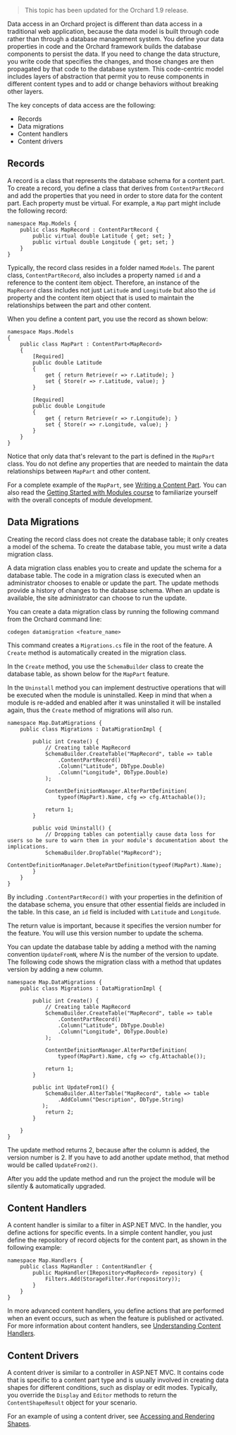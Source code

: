 > This topic has been updated for the Orchard 1.9 release.

Data access in an Orchard project is different than data access in a traditional web application, because the data model is built through code rather than through a database management system. You define your data properties in code and the Orchard framework builds the database components to persist the data. If you need to change the data structure, you write code that specifies the changes, and those changes are then propagated by that code to the database system. This code-centric model includes layers of abstraction that permit you to reuse components in different content types and to add or change behaviors without breaking other layers.

The key concepts of data access are the following:

* Records
* Data migrations
* Content handlers
* Content drivers

## Records
A record is a class that represents the database schema for a content part. To create a record, you define a class that derives from `ContentPartRecord` and add the properties that you need in order to store data for the content part. Each property must be virtual. For example, a `Map` part might include the following record:

    
    namespace Map.Models {
        public class MapRecord : ContentPartRecord {
            public virtual double Latitude { get; set; }
            public virtual double Longitude { get; set; }
        }
    }


Typically, the record class resides in a folder named `Models`. The parent class, `ContentPartRecord`, also includes a property named `id` and a reference to the content item object. Therefore, an instance of the `MapRecord` class includes not just `Latitude` and `Longitude` but also the `id` property and the content item object that is used to maintain the relationships between the part and other content.

When you define a content part, you use the record as shown below:


    namespace Maps.Models
    {
        public class MapPart : ContentPart<MapRecord>
        {
            [Required]
            public double Latitude
            {
                get { return Retrieve(r => r.Latitude); }
                set { Store(r => r.Latitude, value); }
            }
    
            [Required]
            public double Longitude
            {
                get { return Retrieve(r => r.Longitude); }
                set { Store(r => r.Longitude, value); }
            }
        }
    }    

Notice that only data that's relevant to the part is defined in the `MapPart` class. You do not define any properties that are needed to maintain the data relationships between `MapPart` and other content.

For a complete example of the `MapPart`, see [Writing a Content Part](Writing-a-content-part). You can also read the [Getting Started with Modules course](Getting-Started-with-Modules) to familiarize yourself with the overall concepts of module development.

## Data Migrations
Creating the record class does not create the database table; it only creates a model of the schema. To create the database table, you must write a data migration class.

A data migration class enables you to create and update the schema for a database table. The code in a migration class is executed when an administrator chooses to enable or update the part. The update methods provide a history of changes to the database schema. When an update is available, the site administrator can choose to run the update.

You can create a data migration class by running the following command from the Orchard command line:

    
    codegen datamigration <feature_name>


This command creates a `Migrations.cs` file in the root of the feature. A `Create` method is automatically created in the migration class.

In the `Create` method, you use the `SchemaBuilder` class to create the database table, as shown below for the `MapPart` feature.

In the `Uninstall` method you can implement destructive operations that will be executed when the module is uninstalled. Keep in mind that when a module is re-added and enabled after it was uninstalled it will be installed again, thus the `Create` method of migrations will also run.

    
    namespace Map.DataMigrations {
        public class Migrations : DataMigrationImpl {
    
            public int Create() {
                // Creating table MapRecord
    			SchemaBuilder.CreateTable("MapRecord", table => table
    				.ContentPartRecord()
    				.Column("Latitude", DbType.Double)
    				.Column("Longitude", DbType.Double)
    			);
    
                ContentDefinitionManager.AlterPartDefinition(
                    typeof(MapPart).Name, cfg => cfg.Attachable());
    
                return 1;
            }

	        public void Uninstall() {
				// Dropping tables can potentially cause data loss for users so be sure to warn them in your module's documentation about the implications.
				SchemaBuilder.DropTable("MapRecord");
	            ContentDefinitionManager.DeletePartDefinition(typeof(MapPart).Name);
	        }
        }
    }


By including `.ContentPartRecord()` with your properties in the definition of the database schema, you ensure that other essential fields are included in the table. In this case, an `id` field is included with `Latitude` and `Longitude`.

The return value is important, because it specifies the version number for the feature. You will use this version number to update the schema.

You can update the database table by adding a method with the naming convention `UpdateFromN`, where _N_ is the number of the version to update. The following code shows the migration class with a method that updates version by adding a new column.

    
    namespace Map.DataMigrations {
        public class Migrations : DataMigrationImpl {
    
            public int Create() {
                // Creating table MapRecord
    			SchemaBuilder.CreateTable("MapRecord", table => table
    				.ContentPartRecord()
    				.Column("Latitude", DbType.Double)
    				.Column("Longitude", DbType.Double)
    			);
    
                ContentDefinitionManager.AlterPartDefinition(
                    typeof(MapPart).Name, cfg => cfg.Attachable());
    
                return 1;
            }
            
            public int UpdateFrom1() {
                SchemaBuilder.AlterTable("MapRecord", table => table
                    .AddColumn("Description", DbType.String)
               );
                return 2;
            }
    
        }
    }


The update method returns 2, because after the column is added, the version number is 2. If you have to add another update method, that method would be called `UpdateFrom2()`.

After you add the update method and run the project the module will be silently & automatically upgraded.

## Content Handlers
A content handler is similar to a filter in ASP.NET MVC. In the handler, you define actions for specific events. In a simple content handler, you just define the repository of record objects for the content part, as shown in the following example:

    
    namespace Map.Handlers {
        public class MapHandler : ContentHandler {
            public MapHandler(IRepository<MapRecord> repository) {
                Filters.Add(StorageFilter.For(repository));
            }
        }
    }


In more advanced content handlers, you define actions that are performed when an event occurs, such as when the feature is published or activated. For more information about content handlers, see [Understanding Content Handlers](Understanding-content-handlers).

## Content Drivers
A content driver is similar to a controller in ASP.NET MVC. It contains code that is specific to a content part type and is usually involved in creating data shapes for different conditions, such as display or edit modes. Typically, you override the `Display` and `Editor` methods to return the `ContentShapeResult` object for your scenario.

For an example of using a content driver, see [Accessing and Rendering Shapes](Accessing-and-rendering-shapes).
